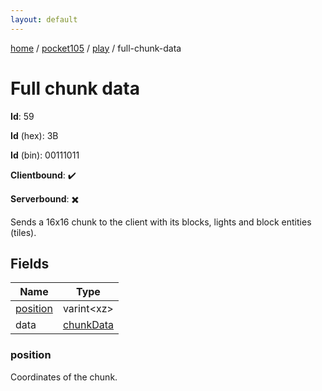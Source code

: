 ```yaml
---
layout: default
---
```


[home](/)  /  [pocket105](/protocol/pocket105)  /  [play](/protocol/pocket105/play)  /  full-chunk-data

# Full chunk data

**Id**: 59

**Id** (hex): 3B

**Id** (bin): 00111011

**Clientbound**: ✔️

**Serverbound**: ✖️

Sends a 16x16 chunk to the client with its blocks, lights and block entities (tiles).

## Fields

Name | Type
---|---
[position](#position) | varint&lt;xz&gt;
data | [chunkData](/protocol/pocket105/types/chunk-data)

### position

Coordinates of the chunk.


